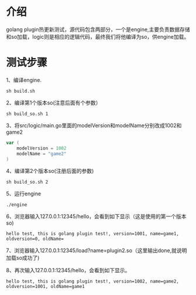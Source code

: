 # 介绍
golang plugin热更新测试，源代码包含两部分，一个是engine,主要负责数据存储和so加载，logic则是相应的逻辑代码，最终我们将他编译为so，供engine加载。

# 测试步骤
1、编译engine.
```shell
sh build.sh
```

2、编译第1个版本so(注意后面有个参数）
```shell
sh build_so.sh 1
```

3、将src/logic/main.go里面的modelVersion和modelName分别改成1002和game2
```go
var (
	modelVersion = 1002
	modelName = "game2"
)
```

4、编译第2个版本so(注册后面的参数)
```shell
sh build_so.sh 2
```

5、运行engine
```shell
./engine
```

6、浏览器输入127.0.0.1:12345/hello，会看到如下显示（这是使用的第一个版本so)
```shell
hello test, this is golang plugin test!, version=1001, name=game1, oldversion=0, oldName=
```

7、浏览器输入127.0.0.1:12345/load?name=plugin2.so（这里输出done,就说明加载so成功了)

8、再次输入127.0.0.1:12345/hello，会看到如下显示。
```shell
hello test, this is golang plugin test!, version=1002, name=game2, oldversion=1001, oldName=game1
```